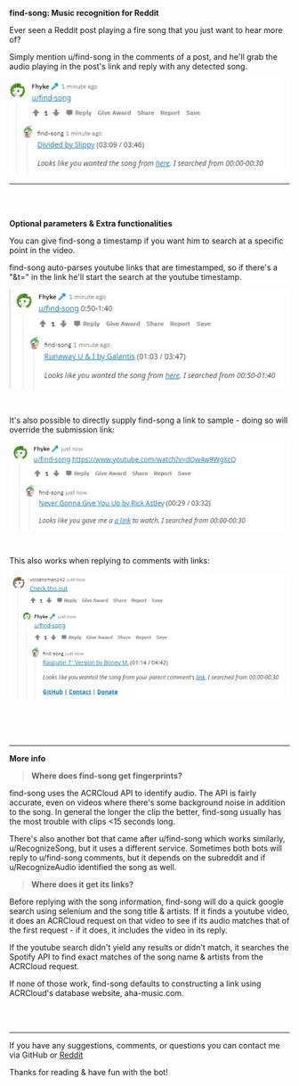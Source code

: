 **find-song: Music recognition for Reddit**


Ever seen a Reddit post playing a fire song that you just want to hear more of? 


Simply mention u/find-song in the comments of a post, and he'll grab the audio playing in the post's link and reply with any detected song.

![image](/images/findsong1.JPG)

******
<br />

<br />


**Optional parameters & Extra functionalities**

You can give find-song a timestamp if you want him to search at a specific point in the video.

find-song auto-parses youtube links that are timestamped, so if there's a "&t=" in the link he'll start the search at the youtube timestamp.

![image](/images/findsong2.JPG)



<br />

It's also possible to directly supply find-song a link to sample - doing so will override the submission link:

![image](/images/findsong3.JPG)

<br />

This also works when replying to comments with links:

![image](/images/findsong4.JPG)

<br />

<br />

<br />

******

**More info**

>**Where does find-song get fingerprints?**

find-song uses the ACRCloud API to identify audio. The API is fairly accurate, even on videos where there's some background noise in addition to the song. In general the longer the clip the better, find-song usually has the most trouble with clips <15 seconds long.

There's also another bot that came after u/find-song which works similarly, u/RecognizeSong, but it uses a different service. Sometimes both bots will reply to u/find-song comments, but it depends on the subreddit and if u/RecognizeAudio identified the song as well.


>**Where does it get its links?**

Before replying with the song information, find-song will do a quick google search using selenium and the song title & artists. If it finds a youtube video, it does an ACRCloud request on that video to see if its audio matches that of the first request - if it does, it includes the video in its reply.

If the youtube search didn't yield any results or didn't match, it searches the Spotify API to find exact matches of the song name & artists from the ACRCloud request.

If none of those work, find-song defaults to constructing a link using ACRCloud's database website, aha-music.com.

<br />

<br />

******

If you have any suggestions, comments, or questions you can contact me via GitHub or [Reddit](https://www.reddit.com/message/compose?to=Fhyke&subject=contact%20about%20find-song)

Thanks for reading & have fun with the bot!
